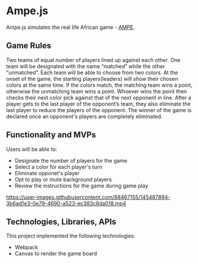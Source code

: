 # Ampe.js

Ampe.js simulates the real life African game - [AMPE](https://www.youtube.com/watch?v=wZPeon377mM). 


## Game Rules

Two teams of equal number of players lined up against each other. One team will be designated with the name “matched” while the other “unmatched”. Each team will be able to choose from two colors. At the onset of the game, the starting players(leaders) will show their chosen colors at the same time.  If the colors match, the matching team wins a point, otherwise the unmatching team wins a point. Whoever wins the point then checks their next color pick against that of the next opponent in line. After a player gets to the last player of the opponent’s team, they also eliminate the last player to reduce the players of the opponent. The winner of the game is declared once an opponent's players are completely eliminated. 

## Functionality and MVPs
Users will be able to:

* Designate the number of players for the game
* Select a color for each player's turn 
* Eliminate opponet's player
* Opt to play or mute background players
* Review the instructions for the game during game play
 



https://user-images.githubusercontent.com/88467155/145487894-3b6ad1e3-0e79-4690-a523-ec383c8da018.mp4
## Technologies, Libraries, APIs

This project implemented the following technologies:

* Webpack
* Canvas to render the game board


